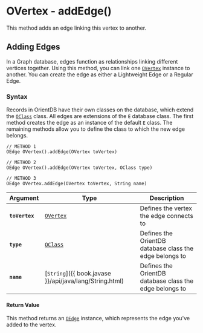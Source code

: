 
# OVertex - addEdge()

This method adds an edge linking this vertex to another.

## Adding Edges

In a Graph database, edges function as relationships linking different vertices together.  Using this method, you can link one [`OVertex`](../OVertex.md) instance to another.  You can create the edge as either a Lightweight Edge or a Regular Edge.

### Syntax

Records in OrientDB have their own classes on the database, which extend the [`OClass`](../OClass.md) class.  All edges are extensions of the `E` database class.  The first method creates the edge as an instance of the default `E` class.  The remaining methods allow you to define the class to which the new edge belongs. 

```
// METHOD 1 
OEdge OVertex().addEdge(OVertex toVertex)

// METHOD 2 
OEdge OVertex().addEdge(OVertex toVertex, OClass type)

// METHOD 3 
OEdge OVertex.addEdge(OVertex toVertex, String name)
```

| Argument | Type | Description |
|---|---|---|
| **`toVertex`** | [`OVertex`](../OVertex.md) | Defines the vertex the edge connects to |
| **`type`** | [`OClass`](../OClass.md) | Defines the OrientDB database class the edge belongs to |
| **`name`** | [`String`]({{ book.javase }}/api/java/lang/String.html)  | Defines the OrientDB database class the edge belongs to |

#### Return Value

This method returns an [`OEdge`](../OEdge.md) instance, which represents the edge you've added to the vertex.
